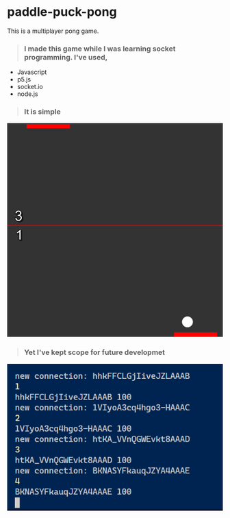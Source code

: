 # paddle-puck-pong
This is a multiplayer pong game.

> ### I made this game while I was learning socket programming. I've used,
 - Javascript
 - p5.js
 - socket.io
 - node.js

> ### It is simple
![](./public/pong.PNG)

> ### Yet I've kept scope for future developmet
![](./public/ponguser.PNG)